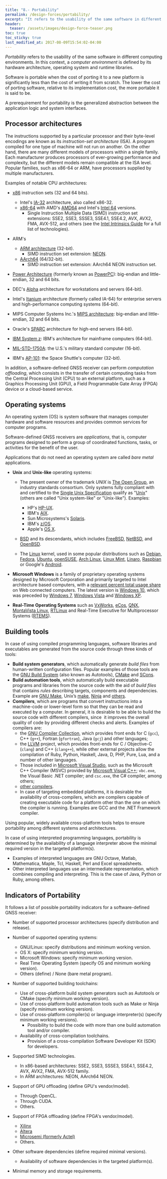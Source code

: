```yaml
---
title: "8.- Portability"
permalink: /design-forces/portability/
excerpt: "It refers to the usability of the same software in different environments."
header:
  teaser: /assets/images/design-force-teaser.png
toc: true
toc_sticky: true
last_modified_at: 2017-08-09T15:54:02-04:00
---
```


_Portability_  refers to the usability of the same software in different computing environments. In this context, a _computer environment_ is defined by its hardware architecture, operating system and runtime libraries.

Software is portable when the cost of porting it to a new platform is significantly less than the cost of writing it from scratch. The lower the cost of porting software, relative to its implementation cost, the more portable it is said to be.

A prerequirement for portability is the generalized abstraction between the application logic and system interfaces.


## Processor architectures

The instructions supported by a particular processor and their byte-level encodings
are known as its _instruction-set architecture_ (ISA). A program compiled for one
type of machine will not run on another. On the other hand, there are many different models of processors
within a single family. Each manufacturer produces processors of ever-growing performance and complexity,
but the different models remain compatible at the ISA level. Popular families, such as x86-64 or ARM, have processors supplied by multiple manufacturers.

Examples of notable CPU architectures:

* [x86](https://en.wikipedia.org/wiki/X86) instruction sets (32 and 64 bits).
  * Intel's [IA-32](https://en.wikipedia.org/wiki/IA-32) architecture, also called x86-32.
  * [x86-64](https://en.wikipedia.org/wiki/X86-64) with AMD's [AMD64](https://en.wikipedia.org/wiki/X86-64#AMD64) and Intel's [Intel 64](https://en.wikipedia.org/wiki/X86-64#Intel_64) versions.
    * Single Instruction Multiple Data (SIMD) instruction set extensions: SSE2, SSE3, SSSE3, SSE4.1, SSE4.2, AVX, AVX2, FMA, AVX-512, and others (see the [Intel Intrinsics Guide](https://software.intel.com/sites/landingpage/IntrinsicsGuide/) for a full list of technologies).

* ARM's
   * [ARM architecture](https://en.wikipedia.org/wiki/ARM_architecture) (32-bit).
     * SIMD instruction set extension: [NEON](https://www.arm.com/products/processors/technologies/neon.php).
   * [AArch64](https://en.wikipedia.org/wiki/ARM_architecture#64-bit) (64/32-bit).
     * SIMD instruction set extension: AArch64 NEON instruction set.

* [Power Architecture](https://en.wikipedia.org/wiki/Power_Architecture) (formerly known as [PowerPC](https://en.wikipedia.org/wiki/PowerPC)): big-endian and little-endian, 32 and 64 bits.

* DEC's [Alpha](https://en.wikipedia.org/wiki/DEC_Alpha) architecture for workstations and servers (64-bit).

* Intel's [Itanium](https://en.wikipedia.org/wiki/Itanium) architecture (formerly called IA-64) for enterprise servers and high-performance computing systems (64-bit).

* MIPS Computer Systems Inc.'s [MIPS architecture](https://en.wikipedia.org/wiki/MIPS_instruction_set): big-endian and little-endian, 32 and 64 bits.

* Oracle's [SPARC](https://en.wikipedia.org/wiki/SPARC) architecture for high-end servers (64-bit).

* [IBM System z](https://en.wikipedia.org/wiki/IBM_System_z): IBM's architecture for mainframe computers (64-bit).

* [MIL-STD-1750A](https://en.wikipedia.org/wiki/MIL-STD-1750A): the U.S.'s military standard computer (16-bit).

* IBM's [AP-101](https://en.wikipedia.org/wiki/IBM_AP-101): the Space Shuttle's computer (32-bit).

In addition, a software-defined GNSS receiver can perform _computation offloading_, which consists in the transfer of certain computing tasks from the Central Processing Unit (CPU) to an external platform, such as a Graphics Processing Unit (GPU), a Field Programmable Gate Array (FPGA) device or a cloud-based service.

## Operating systems

An operating system (OS) is system software that manages computer hardware and software resources and provides common services for computer programs.

Software-defined GNSS receivers are _applications_, that is, computer programs designed to perform a group of coordinated functions, tasks, or activities for the benefit of the user.

Applications that do not need an operating system are called _bare metal_ applications.

*  **Unix** and **Unix-like** operating systems:

   * The present owner of the trademark _UNIX_ is [The Open Group](https://www.opengroup.org/), an industry standards consortium. Only systems fully compliant with and certified to the [Single Unix Specification](https://en.wikipedia.org/wiki/Single_UNIX_Specification) qualify as "[Unix](https://en.wikipedia.org/wiki/Unix)" (others are called "Unix system-like" or "Unix-like"). Examples:
     * HP's [HP-UX](https://en.wikipedia.org/wiki/HP-UX).
     * IBM's [AIX](https://en.wikipedia.org/wiki/IBM_AIX).
     * Sun Microsystems's [Solaris](https://en.wikipedia.org/wiki/Solaris_(operating_system)).
     * IBM's [z/OS](https://en.wikipedia.org/wiki/Z/OS).
     * Apple's [OS X](https://en.wikipedia.org/wiki/OS_X).

   * [BSD](https://en.wikipedia.org/wiki/Berkeley_Software_Distribution) and its descendants, which includes [FreeBSD](https://en.wikipedia.org/wiki/FreeBSD), [NetBSD](https://en.wikipedia.org/wiki/NetBSD), and [OpenBSD](https://en.wikipedia.org/wiki/OpenBSD).

   * The [Linux](https://en.wikipedia.org/wiki/Linux) kernel, used in some popular distributions such as [Debian](https://www.debian.org/), [Fedora](https://getfedora.org/), [Ubuntu](https://www.ubuntu.com/), [openSUSE](https://www.opensuse.org/), [Arch Linux](https://www.archlinux.org/), [Linux Mint](https://www.linuxmint.com/), [Linaro](https://en.wikipedia.org/wiki/Linaro), [Raspbian](https://www.raspbian.org/) or Google's [Android](https://www.android.com/).

*  **Microsoft Windows** is a family of proprietary operating systems designed by Microsoft Corporation and primarily targeted to Intel architecture based computers, with a [relevant percent total usage share](https://en.wikipedia.org/wiki/Usage_share_of_operating_systems) on Web connected computers. The latest version is [Windows 10](https://en.wikipedia.org/wiki/Windows_10), which was preceded by [Windows 7](https://en.wikipedia.org/wiki/Windows_7), [Windows Vista](https://en.wikipedia.org/wiki/Windows_Vista) and [Windows XP](https://en.wikipedia.org/wiki/Windows_XP).

* **Real-Time Operating Systems** such as [VxWorks](https://windriver.com/products/vxworks/), [eCos](http://ecos.sourceware.org/), [QNX](https://blackberry.qnx.com/), [MontaVista Linux](https://www.mvista.com/), [RTLinux](https://www.rtlinux.org/) and Real-Time Executive for Multiprocessor Systems ([RTEMS](https://www.rtems.org/)).



## Building tools

In case of using compiled programming languages, software libraries and executables are generated from the source code through three kinds of tools:

  * **Build system generators**, which automatically generate _build files_ from human-written configuration files. Popular examples of those tools are the [GNU Build System](https://en.wikipedia.org/wiki/GNU_Build_System) (also known as Autotools), [CMake](https://cmake.org) and [SCons](https://scons.org).
  * **Build automation tools**, which automatically build executable programs and libraries from the source code with the aid of _build files_ that contains _rules_ describing targets, components and dependencies. Example are [GNU Make](https://www.gnu.org/software/make/), Unix’s [make](https://pubs.opengroup.org/onlinepubs/9699919799/utilities/make.html), [Ninja](https://ninja-build.org) and [others](https://en.wikipedia.org/wiki/List_of_build_automation_software).     
  * **Compilers**, which are programs that convert instructions into a machine-code or lower-level form so that they can be read and executed by a computer. In general, it is desirable to be able to build the source code with different compilers, since  it improves the overall quality of code by providing different checks and alerts. Examples of compilers are:
    * the [GNU Compiler Collection](https://gcc.gnu.org), which provides front ends for C (```gcc```), C++ (```g++```), Fortran (```gfortran```), Java (```gcj```) and other languages;
    * the [LLVM](https://llvm.org) project, which provides front-ends for C / Objective-C (```clang```) and C++ (```clang++```), while other external projects allow the compilation of Ruby, Python, Haskell, Java, D, PHP, Pure, Lua, and a number of other languages.
    * Those included in [Microsoft Visual Studio](https://www.visualstudio.com/), such as the Microsoft C++ Compiler (MSVC) provided by [Microsoft Visual C++](https://en.wikipedia.org/wiki/Microsoft_Visual_C%2B%2B); ```vbc.exe```, the Visual Basic .NET compiler; and ```csc.exe```, the C# compiler, among others;
    * [other compilers](https://en.wikipedia.org/wiki/List_of_compilers).
    * In case of targeting embedded platforms, it is desirable the availability of cross-compilers, which are compilers capable of creating executable code for a platform other than the one on which the compiler is running. Examples are GCC and the .NET Framework compiler.

Using popular, widely available cross-platform tools helps to ensure portability among different systems and architectures.

In case of using interpreted programming languages, portability is determined by the availability of a language interpreter above the minimal required version in the targeted platform(s).
   * Examples of interpreted languages are GNU Octave, Matlab, Mathematica, Maple, Tcl, Haskell, Perl and Excel spreadsheets.
   * Other interpreted languages use an intermediate representation, which combines compiling and interpreting. This is the case of Java, Python or Ruby, among others.



## Indicators of Portability

It follows a list of possible portability indicators for a software-defined GNSS receiver:

* Number of supported processor architectures (specify distribution and release).

* Number of supported operating systems:
  - GNU/Linux: specify distributions and minimum working version.
  - OS X: specify minimum working version.
  - Microsoft Windows: specify minimum working version.
  - Real Time Operating System (specify OS and minimum working version).
  - Others (define) / None (bare metal program).

* Number of supported building toolchains:
  - Use of cross-platform build system generators such as Autotools or CMake (specify minimum working version).
  - Use of cross-platform build automation tools such as Make or Ninja (specify minimum working version).
  - Use of cross-platform compiler(s) or language interpreter(s) (specify minimum working versions).
    - Possibility to build the code with more than one build automation tool and/or compiler.
  - Availability of cross-compilation toolchains.
    - Provision of a cross-compilation Software Developer Kit (SDK) for developers.

* Supported SIMD technologies.
  - In x86-based architectures: SSE2, SSE3, SSSE3, SSE4.1, SSE4.2, AVX, AVX2, FMA, AVX-512 family.
  - In ARM architectures: NEON, AArch64 NEON.

* Support of GPU offloading (define GPU's vendor/model).
  - Through OpenCL.
  - Through CUDA.
  - Others.

* Support of FPGA offloading (define FPGA's vendor/model).
  - [Xilinx](https://www.xilinx.com/)
  - [Altera](https://www.altera.com/)
  - [Microsemi (formerly Actel)](https://www.microsemi.com/products/fpga-soc/fpga-and-soc)
  - Others.

* Other software dependencies (define required minimal versions).
  - Availability of software dependencies in the targeted platform(s).

* Minimal memory and storage requirements.
